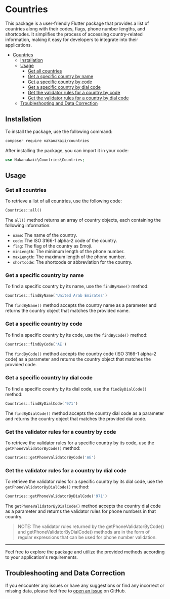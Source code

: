 # Countries

This package is a user-friendly Flutter package that provides a list of countries along with their codes, flags, phone number lengths, and shortcodes. It simplifies the process of accessing country-related information, making it easy for developers to integrate into their applications.

- [Countries](#countries)
  - [Installation](#installation)
  - [Usage](#usage)
    - [Get all countries](#get-all-countries)
    - [Get a specific country by name](#get-a-specific-country-by-name)
    - [Get a specific country by code](#get-a-specific-country-by-code)
    - [Get a specific country by dial code](#get-a-specific-country-by-dial-code)
    - [Get the validator rules for a country by code](#get-the-validator-rules-for-a-country-by-code)
    - [Get the validator rules for a country by dial code](#get-the-validator-rules-for-a-country-by-dial-code)
  - [Troubleshooting and Data Correction](#troubleshooting-and-data-correction)

## Installation

To install the package, use the following command:

```bash
composer require nakanakaii/countries
```

After installing the package, you can import it in your code:

```php
use Nakanakaii\Countries\Countries;
```

## Usage

### Get all countries

To retrieve a list of all countries, use the following code:

```php
Countries::all()
```

The `all()` method returns an array of country objects, each containing the following information:

- `name`: The name of the country.
- `code`: The ISO 3166-1 alpha-2 code of the country.
- `flag`: The flag of the country as Emoji.
- `minLength`: The minimum length of the phone number.
- `maxLength`: The maximum length of the phone number.
- `shortcode`: The shortcode or abbreviation for the country.

### Get a specific country by name

To find a specific country by its name, use the `findByName()` method:

```php
Countries::findByName('United Arab Emirates')
```

The `findByName()` method accepts the country name as a parameter and returns the country object that matches the provided name.

### Get a specific country by code

To find a specific country by its code, use the `findByCode()` method:

```php
Countries::findByCode('AE')
```

The `findByCode()` method accepts the country code (ISO 3166-1 alpha-2 code) as a parameter and returns the country object that matches the provided code.

### Get a specific country by dial code

To find a specific country by its dial code, use the `findByDialCode()` method:

```php
Countries::findByDialCode('971')
```

The `findByDialCode()` method accepts the country dial code as a parameter and returns the country object that matches the provided dial code.

### Get the validator rules for a country by code

To retrieve the validator rules for a specific country by its code, use the `getPhoneValidatorByCode()` method:

```php
Countries::getPhoneValidatorByCode('AE')
```

### Get the validator rules for a country by dial code

To retrieve the validator rules for a specific country by its dial code, use the `getPhoneValidatorByDialCode()` method:

```php
Countries::getPhoneValidatorByDialCode('971')
```

The `getPhoneValidatorByDialCode()` method accepts the country dial code as a parameter and returns the validator rules for phone numbers in that country.

> NOTE: The validator rules returned by the getPhoneValidatorByCode() and getPhoneValidatorByDialCode() methods are in the form of regular expressions that can be used for phone number validation.

_________________________________________________

Feel free to explore the package and utilize the provided methods according to your application's requirements.

## Troubleshooting and Data Correction

If you encounter any issues or have any suggestions or find any incorrect or missing data, please feel free to [open an issue](https://github.com/nakanakaii/countries/issues/new/choose) on GitHub.
